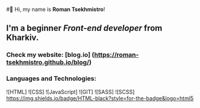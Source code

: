 #👋 Hi, my name is **Roman Tsekhmistro**!
## I'm a beginner *Front-end developer* from Kharkiv.

### Check my website: [blog.io] (https://roman-tsekhmistro.github.io/blog/)
### Languages and Technologies:
![HTML]
![CSS]
![JavaScript]
![GIT]
![SASS]
![SCSS] https://img.shields.io/badge/HTML-black?style=for-the-badge&logo=html5
